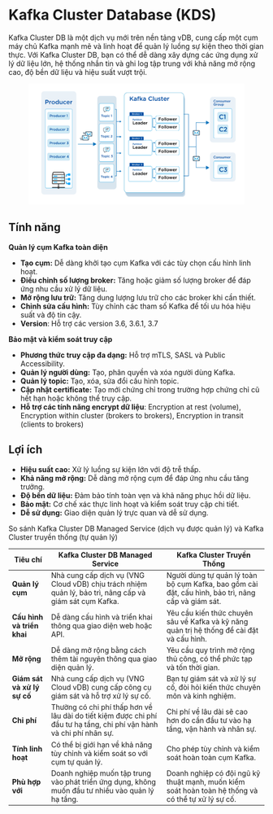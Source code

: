 # Kafka Cluster Database (KDS)

Kafka Cluster DB là một dịch vụ mới trên nền tảng vDB, cung cấp một cụm máy chủ Kafka mạnh mẽ và linh hoạt để quản lý luồng sự kiện theo thời gian thực. Với Kafka Cluster DB, bạn có thể dễ dàng xây dựng các ứng dụng xử lý dữ liệu lớn, hệ thống nhắn tin và ghi log tập trung với khả năng mở rộng cao, độ bền dữ liệu và hiệu suất vượt trội.

<figure><img src="../../.gitbook/assets/image (2) (1) (1) (1).png" alt=""><figcaption></figcaption></figure>

## Tính năng <a href="#tinh-nang-moi" id="tinh-nang-moi"></a>

**Quản lý cụm Kafka toàn diện**

* **Tạo cụm:** Dễ dàng khởi tạo cụm Kafka với các tùy chọn cấu hình linh hoạt.
* **Điều chỉnh số lượng broker:** Tăng hoặc giảm số lượng broker để đáp ứng nhu cầu xử lý dữ liệu.
* **Mở rộng lưu trữ:** Tăng dung lượng lưu trữ cho các broker khi cần thiết.
* **Chỉnh sửa cấu hình:** Tùy chỉnh các tham số Kafka để tối ưu hóa hiệu suất và độ tin cậy.
* **Version**: Hỗ trợ các version 3.6, 3.6.1, 3.7

**Bảo mật và kiểm soát truy cập**

* **Phương thức truy cập đa dạng:** Hỗ trợ mTLS, SASL và Public Accessibility.
* **Quản lý người dùng:** Tạo, phân quyền và xóa người dùng Kafka.
* **Quản lý topic:** Tạo, xóa, sửa đổi cấu hình topic.
* **Cập nhật certificate:** Tạo mới chứng chỉ trong trường hợp chứng chỉ cũ hết hạn hoặc không thể truy cập.
* **Hỗ trợ các tính năng encrypt dữ liệu**: Encryption at rest (volume), Encryption within cluster (brokers to brokers), Encryption in transit (clients to brokers)

## Lợi ích <a href="#loi-ich-chinh" id="loi-ich-chinh"></a>

* **Hiệu suất cao:** Xử lý luồng sự kiện lớn với độ trễ thấp.
* **Khả năng mở rộng:** Dễ dàng mở rộng cụm để đáp ứng nhu cầu tăng trưởng.
* **Độ bền dữ liệu:** Đảm bảo tính toàn vẹn và khả năng phục hồi dữ liệu.
* **Bảo mật:** Cơ chế xác thực linh hoạt và kiểm soát truy cập chi tiết.
* **Dễ sử dụng:** Giao diện quản lý trực quan và dễ sử dụng.

So sánh Kafka Cluster DB Managed Service (dịch vụ được quản lý) và Kafka Cluster truyền thống (tự quản lý)

| **Tiêu chí**                | **Kafka Cluster DB Managed Service**                                                                                 | **Kafka Cluster Truyền Thống**                                                                     |
| --------------------------- | -------------------------------------------------------------------------------------------------------------------- | -------------------------------------------------------------------------------------------------- |
| **Quản lý cụm**             | Nhà cung cấp dịch vụ (VNG Cloud vDB) chịu trách nhiệm quản lý, bảo trì, nâng cấp và giám sát cụm Kafka.              | Người dùng tự quản lý toàn bộ cụm Kafka, bao gồm cài đặt, cấu hình, bảo trì, nâng cấp và giám sát. |
| **Cấu hình và triển khai**  | Dễ dàng cấu hình và triển khai thông qua giao diện web hoặc API.                                                     | Yêu cầu kiến thức chuyên sâu về Kafka và kỹ năng quản trị hệ thống để cài đặt và cấu hình.         |
| **Mở rộng**                 | Dễ dàng mở rộng bằng cách thêm tài nguyên thông qua giao diện quản lý.                                               | Yêu cầu quy trình mở rộng thủ công, có thể phức tạp và tốn thời gian.                              |
| **Giám sát và xử lý sự cố** | Nhà cung cấp dịch vụ (VNG Cloud vDB) cung cấp công cụ giám sát và hỗ trợ xử lý sự cố.                                | Bạn tự giám sát và xử lý sự cố, đòi hỏi kiến thức chuyên môn và kinh nghiệm.                       |
| **Chi phí**                 | Thường có chi phí thấp hơn về lâu dài do tiết kiệm được chi phí đầu tư hạ tầng, chi phí vận hành và chi phí nhân sự. | Chi phí về lâu dài sẽ cao hơn do cần đầu tư vào hạ tầng, vận hành và nhân sự.                      |
| **Tính linh hoạt**          | Có thể bị giới hạn về khả năng tùy chỉnh và kiểm soát so với cụm tự quản lý.                                         | Cho phép tùy chỉnh và kiểm soát hoàn toàn cụm Kafka.                                               |
| **Phù hợp với**             | Doanh nghiệp muốn tập trung vào phát triển ứng dụng, không muốn đầu tư nhiều vào quản lý hạ tầng.                    | Doanh nghiệp có đội ngũ kỹ thuật mạnh, muốn kiểm soát hoàn toàn hệ thống và có thể tự xử lý sự cố. |

&#x20;
